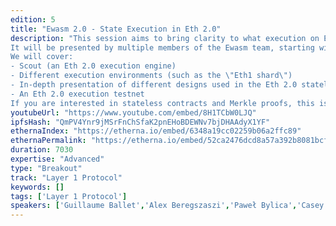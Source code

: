 ```yaml
---
edition: 5
title: "Ewasm 2.0 - State Execution in Eth 2.0"
description: "This session aims to bring clarity to what execution on Eth 2.0 means.
It will be presented by multiple members of the Ewasm team, starting with a historical overview of how Eth 2.0 designs evolved around execution, followed by deeper technical topics.
We will cover:
- Scout (an Eth 2.0 execution engine)
- Different execution environments (such as the \"Eth1 shard\")
- In-depth presentation of different designs used in the Eth 2.0 stateless model
- An Eth 2.0 execution testnet
If you are interested in stateless contracts and Merkle proofs, this is the session to attend."
youtubeUrl: "https://www.youtube.com/embed/8H1TCbW0LJQ"
ipfsHash: "QmPV4Ynr9jMSrFnChSfaK2pnEHoBDEWNv7bjDHAAdyX1YF"
ethernaIndex: "https://etherna.io/embed/6348a19cc02259b06a2ffc89"
ethernaPermalink: "https://etherna.io/embed/52ca2476dcd8a57a392b8081bcf9c4907f6e9c0d0161c50b6b7e5a1cb57c6f9b"
duration: 7030
expertise: "Advanced"
type: "Breakout"
track: "Layer 1 Protocol"
keywords: []
tags: ['Layer 1 Protocol']
speakers: ['Guillaume Ballet','Alex Beregszaszi','Paweł Bylica','Casey Detrio','Paul Dworzanski','Sina Mahmoodi']
---
```

